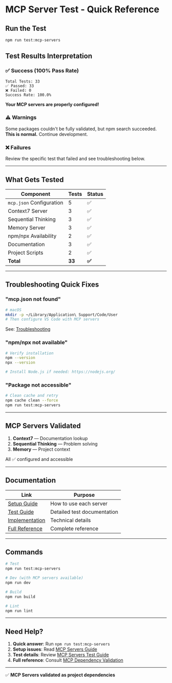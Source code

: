 # MCP Server Test - Quick Reference

## Run the Test

```bash
npm run test:mcp-servers
```

## Test Results Interpretation

### ✅ Success (100% Pass Rate)
```
Total Tests: 33
✅ Passed: 33
❌ Failed: 0
Success Rate: 100.0%
```
**Your MCP servers are properly configured!**

### ⚠️ Warnings
Some packages couldn't be fully validated, but npm search succeeded.  
**This is normal.** Continue development.

### ❌ Failures
Review the specific test that failed and see troubleshooting below.

---

## What Gets Tested

| Component | Tests | Status |
|-----------|-------|--------|
| `mcp.json` Configuration | 5 | ✅ |
| Context7 Server | 3 | ✅ |
| Sequential Thinking | 3 | ✅ |
| Memory Server | 3 | ✅ |
| npm/npx Availability | 2 | ✅ |
| Documentation | 3 | ✅ |
| Project Scripts | 2 | ✅ |
| **Total** | **33** | **✅** |

---

## Troubleshooting Quick Fixes

### "mcp.json not found"
```bash
# macOS
mkdir -p ~/Library/Application\ Support/Code/User
# Then configure VS Code with MCP servers
```

See: [Troubleshooting](./tests/servers-test.md#troubleshooting)

### "npm/npx not available"
```bash
# Verify installation
npm --version
npx --version

# Install Node.js if needed: https://nodejs.org/
```

### "Package not accessible"
```bash
# Clean cache and retry
npm cache clean --force
npm run test:mcp-servers
```

---

## MCP Servers Validated

1. **Context7** — Documentation lookup
2. **Sequential Thinking** — Problem solving
3. **Memory** — Project context

All ✅ configured and accessible

---

## Documentation

| Link | Purpose |
|------|---------|
| [Setup Guide](./servers.md) | How to use each server |
| [Test Guide](./tests/servers-test.md) | Detailed test documentation |
| [Implementation](./tests/servers-test-implementation.md) | Technical details |
| [Full Reference](./tests/dependency-validation.md) | Complete reference |

---

## Commands

```bash
# Test
npm run test:mcp-servers

# Dev (with MCP servers available)
npm run dev

# Build
npm run build

# Lint
npm run lint
```

---

## Need Help?

1. **Quick answer**: Run `npm run test:mcp-servers`
2. **Setup issues**: Read [MCP Servers Guide](./servers.md)
3. **Test details**: Review [MCP Servers Test Guide](./tests/servers-test.md)
4. **Full reference**: Consult [MCP Dependency Validation](./tests/dependency-validation.md)

---

✅ **MCP Servers validated as project dependencies**
